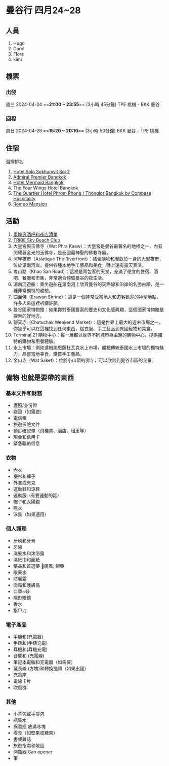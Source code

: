 曼谷行 四月24~28
===

人員
---
1. Hugo
1. Carol
1. Flora
2. kimi

機票
---
### 出發 
週三 2024-04-24 
==**21:00 ~ 23:55**== (3小時 45分鐘)
TPE 桃機 - BKK 曼谷

### 回程
周日 2024-04-28
==**15:20 ~ 20:10**== (3小時 50分鐘)
BKK 曼谷 - TPE 桃機

住宿
---
選擇排名
1. [Hotel Solo Sukhumvit Soi 2](https://maps.app.goo.gl/eYWJDDCFj9dKjg8Y7?g_st=il)
1. [Admiral Premier Bangkok](https://maps.app.goo.gl/keHxvAbuJJjjRr1G9)
1. [Hotel Mermaid Bangkok](https://maps.app.goo.gl/FKWyATNJEQYxEV4b7)
1. [The Four Wings Hotel Bangkok](https://maps.app.goo.gl/DFHB6amhpcuDmocc7)
1. [The Quartier Hotel Phrom Phong / Thonglor Bangkok by Compass Hospitality](https://maps.app.goo.gl/wzz9howT2M9pmoR38)
1. [Rompo Mansion](https://maps.app.goo.gl/YuXmLWrHjBANx53A8)

活動
---
1. [素坤逸酒吧和夜店清單](https://www.tripadvisor.com.tw/Attractions-g293916-Activities-c20-t99-zfn8308067-Bangkok.html)
3. [TRIBE Sky Beach Club](https://maps.app.goo.gl/6ZEnyMvcAb8HTQGB6)
4. 大皇宮與玉佛寺（Wat Phra Kaew）：大皇宮是曼谷最著名的地標之一，內有閃耀著金光的玉佛寺，是泰國最神聖的佛教寺廟。
5. 河畔夜市（Asiatique The Riverfront）：結合購物和餐飲於一身的大型夜市，位於湄南河岸，提供各種本地手工藝品和美食，晚上還有露天表演。
1. 考山路（Khao San Road）：這裡是背包客的天堂，充滿了便宜的住宿、酒吧、餐廳和市集，非常適合體驗曼谷的夜生活。
1. 湄南河遊船：乘坐遊船在湄南河上欣賞曼谷的天際線和沿岸的名勝古蹟，是一種非常獨特的體驗。
1. 四面佛（Erawan Shrine）：這是一個非常受當地人和遊客歡迎的神聖地點，許多人來這裡祈禱許願。
1. 曼谷國家博物館：如果你對泰國豐富的歷史和文化感興趣，這個國家博物館是探索的好地方。
1. 聊天赤（Chatuchak Weekend Market）：這是世界上最大的週末市場之一，你幾乎可以在這裡找到任何東西，從衣服、手工藝品到異國寵物和美食。
1. Terminal 21 購物中心：每一層都以世界不同城市為主題的購物中心，提供獨特的購物和用餐體驗。
1. 水上市場：例如達姆諾恩薩杜瓦克水上市場，體驗傳統泰國水上市場的獨特魅力，品嘗當地美食，購買手工藝品。
1. 金山寺（Wat Saket）：位於小山頂的佛寺，可以欣賞到曼谷市區的全景。

備物 也就是要帶的東西
---
### 基本文件和財務
* 護照/身份證
* 簽證（如需要）
* 電信租
* 旅遊保險文件
* 預訂確認單（飛機票、酒店、租車等）
* 現金和信用卡
* 緊急聯絡信息
### 衣物
* 內衣
* 襯衫和褲子
* 外套或夾克
* 運動鞋和涼鞋
* 運動服, (有要運動的話)
* 帽子和太陽鏡
* 睡衣
* 泳裝（如果適用）
### 個人護理
* 牙刷和牙膏
* 牙線
* 洗髮水和沐浴露
* 濕紙巾和面紙
* 藥品和首選藥 💊痛風, 眼藥
* 眼藥水
* 防曬霜
* 面霜和護膚品
* 口罩~😷
* 隱形眼鏡
* 香水
* 指甲刀

### 電子產品
* 手機和(充電器)
* 手錶和(手錶充電)
* 耳機和(耳機充電)
* 音響和 (充電線)
* 筆記本電腦和充電器（如需要）
* 延長線 (方塊)和轉換插頭（如果出國）
* 充電座
* 電線卡片
* 吹風機

### 其他
* 小背包或手提包
* 瓶裝水
* 保溫瓶 放滿冰塊
* 零食（如堅果或糖果）
* 書或雜誌
* 旅遊指南和地圖
* 開瓶器 Can opener
* 筆





















